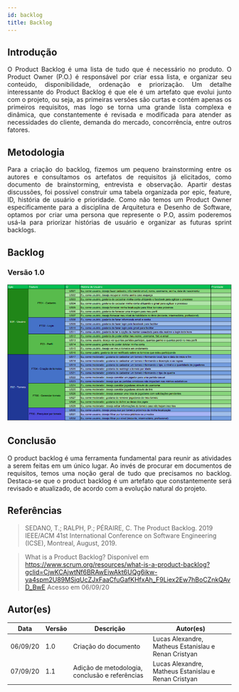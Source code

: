 ```yaml
---
id: backlog
title: Backlog
---
```



## Introdução

<p align = "justify">
O Product Backlog é uma lista de tudo que é necessário no produto. O Product Owner (P.O.) é responsável por criar essa lista, e organizar seu conteúdo, disponibilidade, ordenação e priorização. Um detalhe interessante do Product Backlog é que ele é um artefato que evolui junto com o projeto, ou seja, as primeiras versões são curtas e contém apenas os primeiros requisitos, mas logo se torna uma grande lista complexa e dinâmica, que constantemente é revisada e modificada para atender as necessidades do cliente, demanda do mercado, concorrência, entre outros fatores. 
</p>

## Metodologia

<p align = "justify">
Para a criação do backlog, fizemos um pequeno brainstorming entre os autores e consultamos os artefatos de requisitos já elicitados, como documento de brainstorming, entrevista e observação. Apartir destas discussões, foi possível construir uma tabela organizada por epic, feature, ID, história de usuário e prioridade. Como não temos um Product Owner especificamente para a disciplina de Arquitetura e Desenho de Software, optamos por criar uma persona que represente o P.O, assim poderemos usá-la para priorizar histórias de usuário e organizar as futuras sprint backlogs.   
</p>

## Backlog 

### Versão 1.0

[![Backlog](../assets/backlog/product_backlog.png)](../assets/backlog/product_backlog.png)

## Conclusão

<p align = "justify">
O product backlog é uma ferramenta fundamental para reunir as atividades a serem feitas em um único lugar. Ao invés de procurar em documentos de requisitos, temos uma noção geral de tudo que precisamos no backlog. Destaca-se que o product backlog é um artefato que constantemente será revisado e atualizado, de acordo com a evolução natural do projeto.
</p>

## Referências

> SEDANO, T.; RALPH, P.; PÉRAIRE, C. The Product Backlog. 2019 IEEE/ACM 41st International Conference on Software Engineering (ICSE), Montreal, August, 2019.

> What is a Product Backlog? Disponível em https://www.scrum.org/resources/what-is-a-product-backlog?gclid=CjwKCAjwtNf6BRAwEiwAkt6UQg6ikw-ya4spm2U89MSjqUcZJxFaaCfuGafKHfxAh_F9Liex2Ew7hBoCZnkQAvD_BwE Acesso em 06/09/20

## Autor(es)

| Data | Versão | Descrição | Autor(es) |
| -- | -- | -- | -- |
| 06/09/20 | 1.0 | Criação do documento | Lucas Alexandre, Matheus Estanislau e Renan Cristyan | 
| 07/09/20 | 1.1 | Adição de metodologia, conclusão e referências | Lucas Alexandre, Matheus Estanislau e Renan Cristyan | 